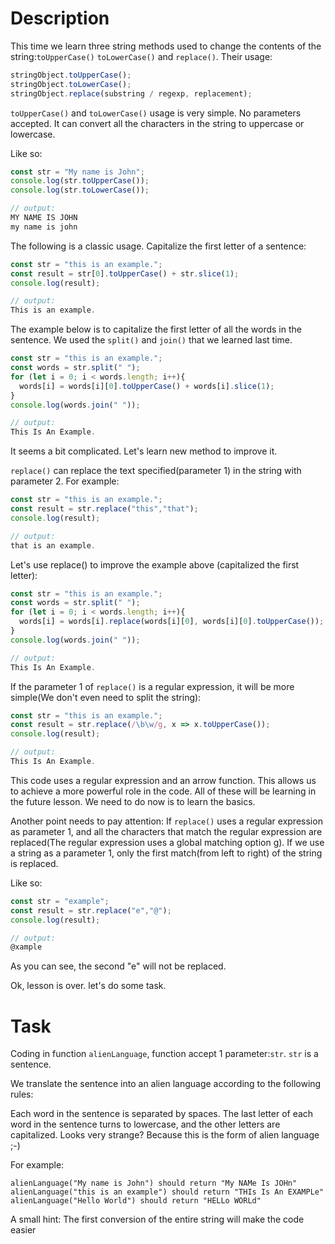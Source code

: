 # Description

This time we learn three string methods used to change the contents of the string:`toUpperCase()` `toLowerCase()` and `replace()`. Their usage:

```javascript
stringObject.toUpperCase();
stringObject.toLowerCase();
stringObject.replace(substring / regexp, replacement);
```

`toUpperCase()` and `toLowerCase()` usage is very simple. No parameters accepted. It can convert all the characters in the string to uppercase or lowercase.

Like so:

```javascript
const str = "My name is John";
console.log(str.toUpperCase());
console.log(str.toLowerCase());

// output:
MY NAME IS JOHN
my name is john
```

The following is a classic usage. Capitalize the first letter of a sentence:

```javascript
const str = "this is an example.";
const result = str[0].toUpperCase() + str.slice(1);
console.log(result);

// output:
This is an example.
```

The example below is to capitalize the first letter of all the words in the sentence. We used the `split()` and `join()` that we learned last time.

```javascript
const str = "this is an example.";
const words = str.split(" ");
for (let i = 0; i < words.length; i++){
  words[i] = words[i][0].toUpperCase() + words[i].slice(1);
}
console.log(words.join(" "));

// output:
This Is An Example.
```

It seems a bit complicated. Let's learn new method to improve it.

`replace()` can replace the text specified(parameter 1) in the string with parameter 2. For example:

```javascript
const str = "this is an example.";
const result = str.replace("this","that");
console.log(result);

// output:
that is an example.
```

Let's use replace() to improve the example above (capitalized the first letter):

```javascript
const str = "this is an example.";
const words = str.split(" ");
for (let i = 0; i < words.length; i++){
  words[i] = words[i].replace(words[i][0], words[i][0].toUpperCase());
}
console.log(words.join(" "));

// output:
This Is An Example.
```

If the parameter 1 of `replace()` is a regular expression, it will be more simple(We don't even need to split the string):

```javascript
const str = "this is an example.";
const result = str.replace(/\b\w/g, x => x.toUpperCase());
console.log(result);

// output:
This Is An Example.
```

This code uses a regular expression and an arrow function. This allows us to achieve a more powerful role in the code. All of these will be learning in the future lesson. We need to do now is to learn the basics.

Another point needs to pay attention: If `replace()` uses a regular expression as parameter 1, and all the characters that match the regular expression are replaced(The regular expression uses a global matching option g). If we use a string as a parameter 1, only the first match(from left to right) of the string is replaced.

Like so:

```javascript
const str = "example";
const result = str.replace("e","@");
console.log(result);

// output:
@xample
```

As you can see, the second "e" will not be replaced.

Ok, lesson is over. let's do some task.

# Task

Coding in function `alienLanguage`, function accept 1 parameter:`str`. `str` is a sentence.

We translate the sentence into an alien language according to the following rules:

Each word in the sentence is separated by spaces. The last letter of each word in the sentence turns to lowercase, and the other letters are capitalized. Looks very strange? Because this is the form of alien language ;-)

For example:

```
alienLanguage("My name is John") should return "My NAMe Is JOHn"
alienLanguage("this is an example") should return "THIs Is An EXAMPLe"
alienLanguage("Hello World") should return "HELLo WORLd"
```

A small hint: The first conversion of the entire string will make the code easier
